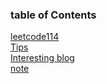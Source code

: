 ### table of Contents
[leetcode114](./leetcode.md)  
[Tips](./tips.md)  
[Interesting blog](./marked_blog.md)  
[note](./article_B_trees.md)  